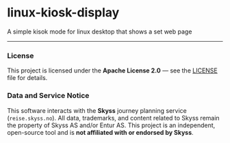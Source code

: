 # linux-kiosk-display
A simple kisok mode for linux desktop that shows a set web page





---

### License
This project is licensed under the **Apache License 2.0** — see the [LICENSE](LICENSE) file for details.

### Data and Service Notice
This software interacts with the **Skyss** journey planning service (`reise.skyss.no`).
All data, trademarks, and content related to Skyss remain the property of Skyss AS and/or Entur AS.
This project is an independent, open-source tool and is **not affiliated with or endorsed by Skyss**.
